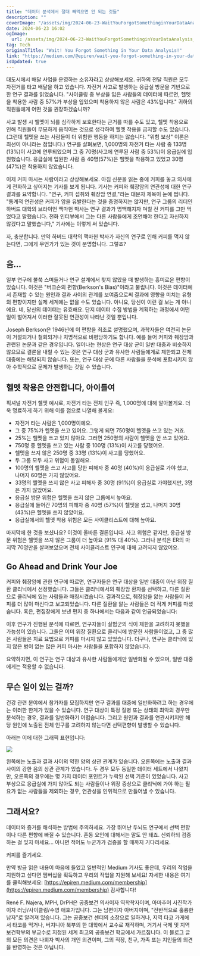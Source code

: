 ```yaml
---
title: "데이터 분석에서 절대 빼먹으면 안 되는 것들"
description: ""
coverImage: "/assets/img/2024-06-23-WaitYouForgotSomethinginYourDataAnalysis_0.png"
date: 2024-06-23 16:02
ogImage:
  url: /assets/img/2024-06-23-WaitYouForgotSomethinginYourDataAnalysis_0.png
tag: Tech
originalTitle: "Wait! You Forgot Something in Your Data Analysis!"
link: "https://medium.com/@epiren/wait-you-forgot-something-in-your-data-analysis-5ecb36928e99"
isUpdated: true
---
```


대도시에서 배달 사업을 운영하는 소유자라고 상상해보세요. 귀하의 전달 직원은 모두 자전거를 타고 배달을 하고 있습니다. 자전거 사고로 발생하는 응급실 방문을 기반으로 한 연구 결과를 읽었습니다. "사이클링 중 부상을 입은 사람들의 데이터에 따르면, 헬멧을 착용한 사람 중 57%가 부상을 입었으며 착용하지 않은 사람은 43%입니다." 귀하의 직원들에게 어떤 것을 권장하겠습니까?

사고 발생 시 헬멧이 뇌를 심각하게 보호한다는 근거를 따를 수도 있고, 헬멧 착용으로 인해 직원들이 무모하게 움직이는 것으로 생각하여 헬멧 착용을 금지할 수도 있습니다. (그런데 헬멧을 쓰는 사람들이 더 위험한 행동을 하지는 않습니다. "위험 보상" 이론은 최선이 아니라는 점입니다.) 연구를 살펴보면, 1,000명의 자전거 타는 사람 중 133명(13%)이 사고에 연루되었으며 그 중 70명(사고에 연루된 사람 중 53%)이 응급실에 입원했습니다. 응급실에 입원한 사람 중 40명(57%)은 헬멧을 착용하고 있었고 30명(47%)은 착용하지 않았습니다.

이제 커피 마시는 사람이라고 상상해보세요. 아침 신문을 읽는 중에 커피를 놓고 의사에게 전화하고 싶어지는 기사를 보게 됩니다. 기사는 커피와 췌장암의 연관성에 대한 연구 결과를 요약합니다. "연구, 커피 섭취와 췌장암 연결,"라는 대문자 제목이 눈에 띕니다. "통계적 연관성은 커피가 암을 유발한다는 것을 증명하지는 않지만, 연구 그룹의 리더인 하버드 대학의 브라이언 맥마헌 박사는 연구 결과가 명백해지자 며칠 전 커피를 그만 먹었다고 말했습니다. 전화 인터뷰에서 그는 다른 사람들에게 조언해야 한다고 자신하지 않겠다고 말했습니다," 기사에는 이렇게 써 있습니다.

자, 충분합니다. 만약 하버드 대학의 맥마헌 박사가 자신의 연구로 인해 커피를 먹지 않는다면, 그에게 무언가가 있는 것이 분명합니다. 그렇죠?

<!-- cozy-coder - 수평 -->

<ins class="adsbygoogle"
     style="display:block"
     data-ad-client="ca-pub-4877378276818686"
     data-ad-slot="1107185301"
     data-ad-format="auto"
     data-full-width-responsive="true"></ins>

<script>
     (adsbygoogle = window.adsbygoogle || []).push({});
</script>

## 음…

일부 연구에 불쑥 스며들거나 연구 설계에서 찾지 않았을 때 발생하는 흥미로운 편향이 있습니다. 이것은 "버크슨의 편향(Berkson's Bias)"이라고 불립니다. 이것은 데이터에서 존재할 수 있는 원인과 결과 사이의 관계를 보여줌으로써 결과에 영향을 미치는 유형의 편향이지만 실제 세계에는 없을 수도 있습니다. 아니요, 당신이 이런 걸 보는 게 아니에요. 네, 당신의 데이터는 유효해요. 단지 데이터 수집 방법을 계획하는 과정에서 어떤 일이 벌어져서 이러한 잘못된 연관성이 나타난 것일 뿐입니다.

Joseph Berkson은 1946년에 이 편향을 최초로 설명했으며, 과학자들은 여전히 논문이 거절되거나 철회되거나 치명적으로 비평당하기도 합니다. 예를 들어 커피와 췌장암과 관련된 논문과 같은 경우입니다. 일어나는 현상은 연구 대상 군이 일반 대중과 비슷하지 않으므로 결론을 내릴 수 있는 것은 연구 대상 군과 유사한 사람들에게로 제한되고 전체 대중에는 해당되지 않습니다. 또는, 연구 대상 군에 다른 사람들을 분석에 포함시키지 않아 수학적으로 문제가 발생하는 것일 수 있습니다.

## 헬멧 착용은 안전합니다, 아이들여

<!-- cozy-coder - 수평 -->

<ins class="adsbygoogle"
     style="display:block"
     data-ad-client="ca-pub-4877378276818686"
     data-ad-slot="1107185301"
     data-ad-format="auto"
     data-full-width-responsive="true"></ins>

<script>
     (adsbygoogle = window.adsbygoogle || []).push({});
</script>

픽셔널 자전거 헬멧 예시로, 자전거 타는 전체 인구 즉, 1,000명에 대해 알아볼게요. 더욱 명료하게 하기 위해 이를 점으로 나열해 볼게요:

- 자전거 타는 사람은 1,000명이에요.
- 그 중 75%가 헬멧을 쓰고 있어요. 그렇게 되면 750명이 헬멧을 쓰고 있는 거죠.
- 25%는 헬멧을 쓰고 있지 않아요. 그러면 250명의 사람이 헬멧을 안 쓰고 있어요.
- 750명 중 헬멧을 쓰고 있는 사람 중 100명 (13%)이 사고를 당했어요.
- 헬멧을 쓰지 않은 250명 중 33명 (13%)이 사고를 당했어요.
- 두 그룹 모두 사고 위험이 동일해요.
- 100명의 헬멧을 쓰고 사고를 당한 피해자 중 40명 (40%)이 응급실로 가야 했고, 나머지 60명은 가지 않았어요.
- 33명의 헬멧을 쓰지 않은 사고 피해자 중 30명 (91%)이 응급실로 가야했지만, 3명은 가지 않았어요.
- 응급실 방문 위험은 헬멧을 쓰지 않은 그룹에서 높아요.
- 응급실에 들어간 70명의 피해자 중 40명 (57%)이 헬멧을 썼고, 나머지 30명 (43%)은 헬멧을 쓰지 않았어요.
- 응급실에서의 헬멧 착용 위험은 모든 사이클리스트에 대해 높아요.

마지막에 한 것을 보셨나요? 이것이 올바른 결론입니다. 사고 위험은 같지만, 응급실 방문 위험은 헬멧을 쓰지 않은 그룹이 더 높아요 (91% 대 40%). 그러나 분석은 ER의 마지막 70명만을 살펴보았으며 전체 사이클리스트 인구에 대해 고려되지 않았어요.

## Go Ahead and Drink Your Joe

<!-- cozy-coder - 수평 -->

<ins class="adsbygoogle"
     style="display:block"
     data-ad-client="ca-pub-4877378276818686"
     data-ad-slot="1107185301"
     data-ad-format="auto"
     data-full-width-responsive="true"></ins>

<script>
     (adsbygoogle = window.adsbygoogle || []).push({});
</script>

커피와 췌장암에 관한 연구에 따르면, 연구자들은 연구 대상을 일반 대중이 아닌 위장 질환 클리닉에서 선정했습니다. 그들은 클리닉에서의 췌장암 환자를 선택하고, 다른 질환으로 클리닉에 있는 사람들과 매칭시켰습니다. 결과적으로, 췌장암을 앓는 사람들이 커피를 더 많이 마신다고 보고되었습니다. 다른 질환을 앓는 사람들은 더 적게 커피를 마셨습니다. 혹은, 편집장에게 보낸 편지 중 하나에서는 다음과 같이 언급되었습니다:

이후 연구가 진행된 분석에 따르면, 연구자들이 실험군의 식이 제한을 고려하지 못했을 가능성이 있습니다. 그들은 이미 위장 질환으로 클리닉에 방문한 사람들이었고, 그 중 많은 사람들은 치료 요법으로 커피를 마시지 않고 있었습니다. 더구나, 연구는 클리닉에 있지 않은 병이 없는 많은 커피 마시는 사람들을 포함하지 않았습니다.

요약하자면, 이 연구는 연구 대상과 유사한 사람들에게만 일반화될 수 있으며, 일반 대중에게는 적용할 수 없습니다.

## 무슨 일이 있는 걸까?

<!-- cozy-coder - 수평 -->

<ins class="adsbygoogle"
     style="display:block"
     data-ad-client="ca-pub-4877378276818686"
     data-ad-slot="1107185301"
     data-ad-format="auto"
     data-full-width-responsive="true"></ins>

<script>
     (adsbygoogle = window.adsbygoogle || []).push({});
</script>

건강 관련 분야에서 참가자를 모집하지만 연구 결과를 대중에 일반화하려고 하는 경우에는 이러한 한계가 있을 수 있습니다. 연구 대상이 특정 질병 또는 상태의 최악의 경우만 분석하는 경우, 결과를 일반화하기 어렵습니다. 그리고 원인과 결과를 연관시키지만 해당 원인에 노출된 전체 인구를 고려하지 않는다면 선택편향이 발생할 수 있습니다.

아래는 이에 대한 그래픽 표현입니다:

![](/assets/img/2024-06-23-WaitYouForgotSomethinginYourDataAnalysis_0.png)

왼쪽에는 노출과 결과 사이의 약한 양의 상관 관계가 있습니다. 오른쪽에는 노출과 결과 사이의 강한 음의 상관 관계가 있습니다. 두 경우 모두 동일한 데이터 세트에서 나왔지만, 오른쪽의 경우에는 몇 가지 데이터 포인트가 누락된 선택 기준이 있었습니다. 사고 부상으로 응급실에 가지 않아도 되는 사람들이나 위장 증상으로 클리닉에 가야 하는 필요가 없는 사람들을 제외하는 경우, 연관성을 인위적으로 만들어낼 수 있습니다.

<!-- cozy-coder - 수평 -->

<ins class="adsbygoogle"
     style="display:block"
     data-ad-client="ca-pub-4877378276818686"
     data-ad-slot="1107185301"
     data-ad-format="auto"
     data-full-width-responsive="true"></ins>

<script>
     (adsbygoogle = window.adsbygoogle || []).push({});
</script>

## 그래서요?

데이터와 증거를 해석하는 방법에 주의하세요. 가장 뛰어난 두뇌도 연구에서 선택 편향이나 다른 편향에 빠질 수 있습니다. 혼동 요인에 대해서는 말도 안 돼죠. 신뢰하되 검증하는 걸 잊지 마세요... 아니면 적어도 누군가가 검증을 할 때까지 기다리세요.

커피를 즐기세요.

만약 방금 읽은 내용이 마음에 들었고 일반적인 Medium 기사도 좋은데, 우리의 작업을 지원하고 싶다면 멤버십을 획득하고 우리의 작업을 지원해 보세요! 자세한 내용은 여기를 클릭해보세요: [https://epiren.medium.com/membership](https://epiren.medium.com/membership) 감사합니다!

<!-- cozy-coder - 수평 -->

<ins class="adsbygoogle"
     style="display:block"
     data-ad-client="ca-pub-4877378276818686"
     data-ad-slot="1107185301"
     data-ad-format="auto"
     data-full-width-responsive="true"></ins>

<script>
     (adsbygoogle = window.adsbygoogle || []).push({});
</script>

René F. Najera, MPH, DrPH은 공중보건 의사이자 역학학자이며, 아마추어 사진작가이자 러닝/사이클링/수영 애호가입니다. 그는 남편이자 아버지이며, "전반적으로 훌륭한 남자"로 알려져 있습니다. 그는 공중보건 센터의 소장으로 일하거나, 지역 타코 가게에서 타코를 먹거나, 버지니아 북부의 한 대학에서 교수로 재직하며, 거기서 국제 및 지역보건학부의 부교수로 지정된 세계 최고의 공중보건 학교에서 가르칩니다. 이 블로그 글의 모든 의견은 나회자 박사의 개인 의견이며, 그의 직장, 친구, 가족 또는 지인들의 의견을 반영하는 것은 아닙니다.

